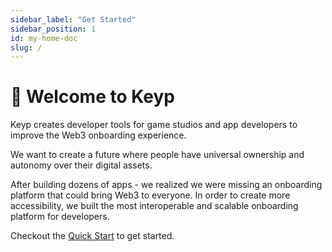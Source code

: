 ```yaml
---
sidebar_label: "Get Started"
sidebar_position: 1
id: my-home-doc
slug: /
---
```


# 🍩 Welcome to Keyp

Keyp creates developer tools for game studios and app developers to improve the Web3 onboarding experience.

We want to create a future where people have universal ownership and autonomy over their digital assets.‍

After building dozens of apps - we realized we were missing an onboarding platform that could bring Web3 to everyone. In order to create more accessibility, we built the most interoperable and scalable onboarding platform for developers.


Checkout the [Quick Start](docs/get-started/intro.md) to get started.
